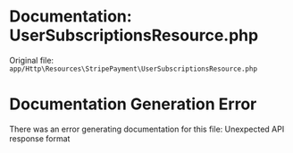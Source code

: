 # Documentation: UserSubscriptionsResource.php

Original file: `app/Http\Resources\StripePayment\UserSubscriptionsResource.php`

# Documentation Generation Error

There was an error generating documentation for this file: Unexpected API response format